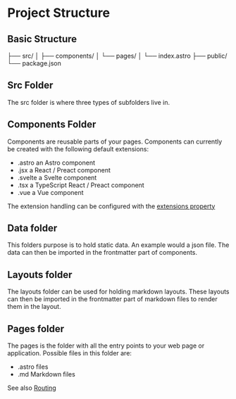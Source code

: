 # Project Structure

## Basic Structure

├── src/
│   ├── components/
│   └── pages/
│       └── index.astro
├── public/
└── package.json

## Src Folder

The src folder is where three types of subfolders live in.

## Components Folder

Components are reusable parts of your pages.
Components can currently be created with the following default extensions:
- .astro an Astro component
- .jsx a React / Preact component
- .svelte a Svelte component
- .tsx a TypeScript React / Preact component
- .vue a Vue component

The extension handling can be configured with the [extensions property](https://6c2de08d-66d6-482f-9f8d-a61627d40e28.vscode-webview-test.com/vscode-resource/file///Users/jan-martinfruehwacht/Dendron/personal/technology/tech.astro.documentation.config.md)

## Data folder
This folders purpose is to hold static data.
An example would a json file.
The data can then be imported in the frontmatter part of components.

## Layouts folder
The layouts folder can be used for holding markdown layouts. These layouts can then be imported in the frontmatter part of markdown files to render them in the layout.

## Pages folder
The pages is the folder with all the entry points to your web page or application. Possible files in this folder are:
- .astro files
- .md Markdown files
  
See also [Routing](https://6c2de08d-66d6-482f-9f8d-a61627d40e28.vscode-webview-test.com/vscode-resource/file///Users/jan-martinfruehwacht/Dendron/personal/technology/tech.astro.documentation.routing.md)

